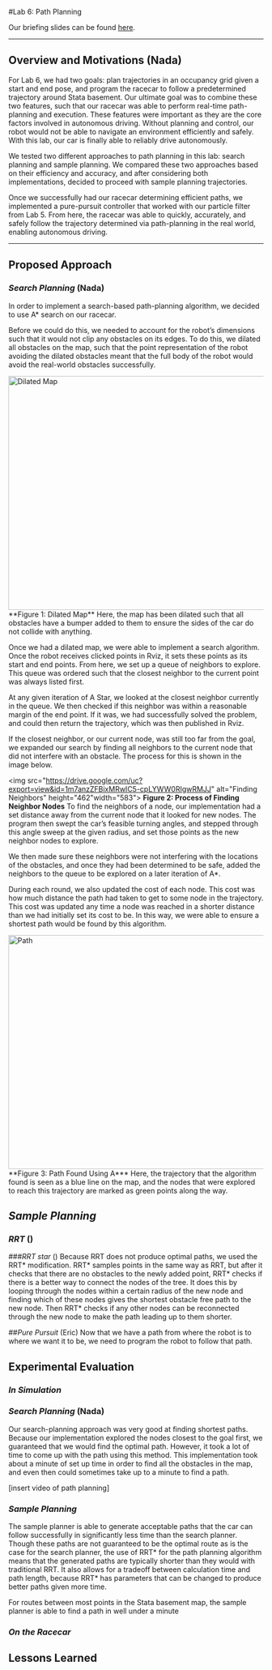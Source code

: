 #Lab 6: Path Planning

Our briefing slides can be found [here](https://docs.google.com/presentation/d/e/2PACX-1vSbTrn6288ExKgKn6zxwXhcQU8j9JTAl1g2xeSfVyBx5OOaQ8wHcma-ttG-lWlHgJ4d9O_niWeJlsgf/embed?start=false&loop=false&delayms=3000).

***

## **Overview and Motivations** (Nada)
For Lab 6, we had two goals: plan trajectories in an occupancy grid given a start and end pose, and program the racecar to follow a predetermined trajectory around Stata basement. Our ultimate goal was to combine these two features, such that our racecar was able to perform real-time path-planning and execution. These features were important as they are the core factors involved in autonomous driving. Without planning and control, our robot would not be able to navigate an environment efficiently and safely. With this lab, our car is finally able to reliably drive autonomously.

We tested two different approaches to path planning in this lab: search planning and sample planning. We compared these two approaches based on their efficiency and accuracy, and after considering both implementations, decided to proceed with sample planning trajectories.

Once we successfully had our racecar determining efficient paths, we implemented a pure-pursuit controller that worked with our particle filter from Lab 5. From here, the racecar was able to quickly, accurately, and safely follow the trajectory determined via path-planning in the real world, enabling autonomous driving.

***

## **Proposed Approach**

### *Search Planning* (Nada)
In order to implement a search-based path-planning algorithm, we decided to use A* search on our racecar. 

Before we could do this, we needed to account for the robot’s dimensions such that it would not clip any obstacles on its edges. To do this, we dilated all obstacles on the map, such that the point representation of the robot avoiding the dilated obstacles meant that the full body of the robot would avoid the real-world obstacles successfully.

<img src="https://drive.google.com/uc?export=view&id=1_FznJNFJbGu9pMNg4KvTh-57gCy-Lcs4" alt="Dilated Map" height="462" width="583">
**Figure 1: Dilated Map**
Here, the map has been dilated such that all obstacles have a bumper added to them to ensure the sides of the car do not collide with anything.

Once we had a dilated map, we were able to implement a search algorithm. Once the robot receives clicked points in Rviz, it sets these points as its start and end points. From here, we set up a queue of neighbors to explore. This queue was ordered such that the closest neighbor to the current point was always listed first. 

At any given iteration of A Star, we looked at the closest neighbor currently in the queue. We then checked if this neighbor was within a reasonable margin of the end point. If it was, we had successfully solved the problem, and could then return the trajectory, which was then published in Rviz. 

If the closest neighbor, or our current node, was still too far from the goal, we expanded our search by finding all neighbors to the current node that did not interfere with an obstacle. The process for this is shown in the image below.

<img src="https://drive.google.com/uc?export=view&id=1m7anzZFBixMRwIC5-cpLYWW0RIgwRMJJ" alt="Finding Neighbors" height="462"width="583">
**Figure 2: Process of Finding Neighbor Nodes**
To find the neighbors of a node, our implementation had a set distance away from the current node that it looked for new nodes. The program then swept the car’s feasible turning angles, and stepped through this angle sweep at the given radius, and set those points as the new neighbor nodes to explore.

 We then made sure these neighbors were not interfering with the locations of the obstacles, and once they had been determined to be safe, added the neighbors to the queue to be explored on a later iteration of A*. 

During each round, we also updated the cost of each node. This cost was how much distance the path had taken to get to some node in the trajectory. This cost was updated any time a node was reached in a shorter distance than we had initially set its cost to be. In this way, we were able to ensure a shortest path would be found by this algorithm. 

<img src="https://drive.google.com/uc?export=view&id=1CecYPDg6d_jOoD1XM-EUUR1p70w17WnQ" alt="Path" height="462" width="583">
**Figure 3: Path Found Using A***
Here, the trajectory that the algorithm found is seen as a blue line on the map, and the nodes that were explored to reach this trajectory are marked as green points along the way. 


## *Sample Planning*
### *RRT* ()

###*RRT star* ()
Because RRT does not produce optimal paths, we used the RRT* modification. RRT* samples points in the same way as RRT, but after it checks that there are no obstacles to the newly added point, RRT* checks if there is a better way to connect the nodes of the tree. It does this by looping through the nodes within a certain radius of the new node and finding which of these nodes gives the shortest obstacle free path to the new node. Then RRT* checks if any other nodes can be reconnected through the new node to make the path leading up to them shorter.

##*Pure Pursuit* (Eric)
Now that we have a path from where the robot is to where we want it to be, we need to program the robot to follow that path. 


## **Experimental Evaluation**

### *In Simulation*

### *Search Planning* (Nada)

Our search-planning approach was very good at finding shortest paths. Because our implementation explored the nodes closest to the goal first, we guaranteed that we would find the optimal path. However, it took a lot of time to come up with the path using this method. This implementation took about a minute of set up time in order to find all the obstacles in the map, and even then could sometimes take up to a minute to find a path. 

[insert video of path planning]


### *Sample Planning* 

The sample planner is able to generate acceptable paths that the car can follow successfully in significantly less time than the search planner. Though these paths are not guaranteed to be the optimal route as is the case for the search planner, the use of RRT* for the path planning algorithm means that the generated paths are typically shorter than they would with traditional RRT. It also allows for a tradeoff between calculation time and path length, because RRT* has parameters that can be changed to produce better paths given more time. 

For routes between most points in the Stata basement map, the sample planner is able to find a path in well under a minute


### *On the Racecar*

## **Lessons Learned**



